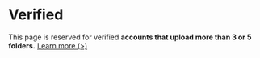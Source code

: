 # Verified
This page is reserved for verified **accounts that upload more than 3 or 5 folders.**
[Learn more (>)](https://grachov.xyz/sbox/verify/about)
